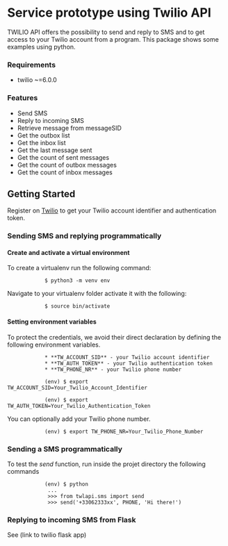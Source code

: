 # Service prototype using Twilio API

TWILIO API offers the possibility to send and reply to SMS and to get access to your Twilio account from a program. This package shows some examples using python.

### Requirements

* twilio ~=6.0.0

### Features

* Send SMS
* Reply to incoming SMS
* Retrieve message from messageSID
* Get the outbox list
* Get the inbox list
* Get the last message sent
* Get the count of sent messages
* Get the count of outbox messages
* Get the count of inbox messages


## Getting Started


Register on [Twilio](https://twilio.com) to get your Twilio account identifier and authentication token.

### Sending SMS and replying programmatically


#### Create and activate a virtual environment

To create a virtualenv run the following command:

```shell
			$ python3 -m venv env
```
Navigate to your virtualenv folder activate it with the following:

```shell
			$ source bin/activate
```

#### Setting environment variables

To protect the credentials, we avoid their direct declaration by defining the following environment variables.

```
			* **TW_ACCOUNT_SID** - your Twilio account identifier
			* **TW_AUTH_TOKEN** - your Twilio authentication token
			* **TW_PHONE_NR** - your Twilio phone number
```


```shell    
			(env) $ export TW_ACCOUNT_SID=Your_Twilio_Account_Identifier
```

```shell
			(env) $ export TW_AUTH_TOKEN=Your_Twilio_Authentication_Token
```

You can optionally add your Twilio phone number. 

```shell
			(env) $ export TW_PHONE_NR=Your_Twilio_Phone_Number
```

### Sending a SMS programmatically

To test the _send_ function, run inside the projet directory the following commands

```shell
			(env) $ python
			 ...
			 >>> from twlapi.sms import send
			 >>> send('+33062333xx', PHONE, 'Hi there!')
```	    
### Replying to incoming SMS from Flask


See (link to twilio flask app)
	